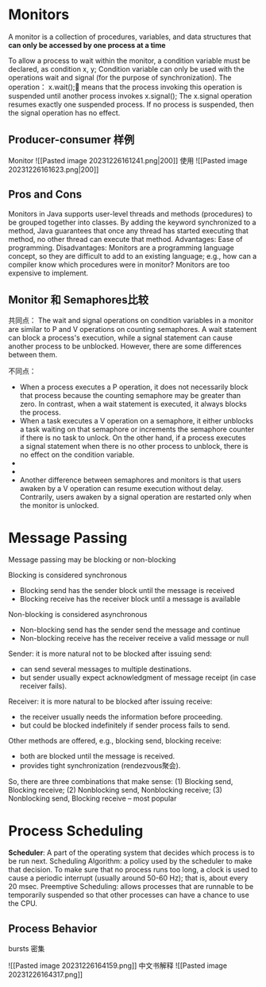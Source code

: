 # Monitors
A monitor is a collection of procedures, variables, and data structures that **can only be accessed by one process at a time**

To allow a process to wait within the monitor, a condition variable must be declared, as condition x, y;
Condition variable can only be used with the operations wait and signal (for the purpose of synchronization).
The operation：
x.wait(); means that the process invoking this operation is suspended until another process invokes
x.signal(); The x.signal operation resumes exactly one suspended process.  If no process is suspended, then the signal operation has no effect.	
## Producer-consumer 样例
Monitor
![[Pasted image 20231226161241.png|200]]
使用
![[Pasted image 20231226161623.png|200]]

## Pros and Cons
Monitors in Java 
supports user-level threads  and methods (procedures) to be grouped together into classes.
By adding the keyword synchronized to a method, Java guarantees that once any thread has started executing that method, no other thread can execute that method. 
Advantages: Ease of programming. 
Disadvantages:
Monitors are a programming language concept, so they are difficult to add to an existing language; e.g., how can a compiler know which procedures were in monitor?
Monitors are too expensive to implement.

## Monitor 和 Semaphores比较
共同点：
The wait and signal operations on condition variables in a monitor are similar to P and V operations on counting semaphores. A wait statement can block a process's execution, while a signal statement can cause another process to be unblocked. However, there are some differences between them. 

不同点：
- When a process executes a P operation, it does not necessarily block that process because the counting semaphore may be greater than zero. In contrast, when a wait statement is executed, it always blocks the process. 
- When a task executes a V operation on a semaphore, it either unblocks a task waiting on that semaphore or increments the semaphore counter if there is no task to unlock. On the other hand, if a process executes a signal statement when there is no other process to unblock, there is no effect on the condition variable.
- 
- 
- Another difference between semaphores and monitors is that users awaken by a V operation can resume execution without delay. Contrarily, users awaken by a signal operation are restarted only when the monitor is unlocked.

# Message Passing 
Message passing may be blocking or non-blocking

Blocking is considered synchronous
- Blocking send has the sender block until the message is received
- Blocking receive has the receiver block until a message is available

Non-blocking is considered asynchronous
- Non-blocking send has the sender send the message and continue
- Non-blocking receive has the receiver receive a valid message or null

Sender: it is more natural not to be blocked after issuing send:
- can send several messages to multiple destinations.
- but sender usually expect acknowledgment of message receipt (in case receiver fails).

Receiver: it is more natural to be blocked after issuing receive:
- the receiver usually needs the information before proceeding.
- but could be blocked indefinitely if sender process fails to send.

Other methods are offered, e.g., blocking send, blocking receive: 
- both are blocked until the message is received.
- provides tight synchronization (rendezvous聚会).
 
So, there are  three combinations that make sense:
(1) Blocking send, Blocking receive;
(2) Nonblocking send, Nonblocking receive;
(3) Nonblocking send, Blocking receive – most popular


# Process Scheduling
**Scheduler**: A part of the operating system that decides which process is to be run next.
Scheduling Algorithm: a policy used by the scheduler to make that decision.
To make sure that no process runs too long, a clock is used to cause a periodic interrupt (usually around 50-60 Hz); that is, about every 20 msec.
Preemptive Scheduling: allows processes that are runnable to be temporarily suspended so that other processes can have a chance to use the CPU.

## Process Behavior
bursts 密集

![[Pasted image 20231226164159.png]]
中文书解释
![[Pasted image 20231226164317.png]]
